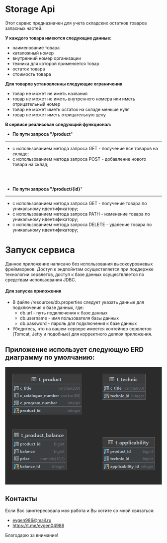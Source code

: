 # Storage Api

Этот сервис предназначен для учета складских остатков товаров запасных частей.


**У каждого товара имеются следующие данные:**
* наименование товара
* каталожный номер
* внутренний номер организации
* техника для которой применяется товар
* остаток товара
* стоимость товара

**Для товаров установленны следующие ограничения**
* товар не может не иметь названия
* товар не может не иметь внутреннего номера или иметь отрицательный номер 
* товар не может иметь остаток на складе меньше нуля
* товар не может иметь отрицательную цену

**В сервисе реализован следующий функционал:**

* <strong>По пути запроса "/product</strong>" 
---
* с использованием метода запроса GET - получение все товаров на складе; 
* с использованием метода запроса POST - добавление нового товара на склад;

<br></br>
* <strong>По пути запроса "/product/{id}</strong>"
---
* с использованием метода запроса GET - получение товара по уникальному идентификатору;
* с использованием метода запроса PATH - изменение товара по уникальному идентификатору;
* с использованием метода запроса DELETE - удаление товара по уникальному идентификатору;

# Запуск сервиса
Данное приложение написано без использования высокоуровневых фреймворков. 
Доступ к эндпойнтам осуществляется при поддержке технологии сервлетов, 
доступ к базе данных осуществляется по средствам использования JDBC.

#### Для запуска приложения
* В файле /resources/db.properties следует указать данные для подключения к базе данных, где:
  + db.url - путь подключения к базе данных
  + db.username - имя пользователя базы данных
  + db.password - пароль для подключения к базе данных 
* Убедитесь, что на вашем сервере имеется контейнер сервлетов (Tomcat, Jetty и подобные)
для корректного деплоя приложения.


## Приложение использует следующую ERD диаграмму по умолчанию:

![Class diagram](/docs/t_applicability.png)


## Контакты

Если Вас заинтересовала моя работа и Вы хотите со мной связаться:
* evgen986@mail.ru
* https://t.me/evgen04986

Благодарю за внимание!